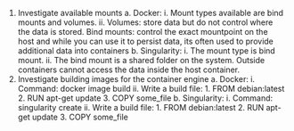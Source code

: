 1.	Investigate available mounts
    a.	Docker:
        i.	Mount types available are bind mounts and volumes.
        ii.	Volumes: store data but do not control where the data is stored. Bind mounts: control the exact mountpoint on the host and while you can use it to persist data, its often used to provide additional data into containers
    b.	Singularity:
        i.	The mount type is bind mount.
            ii.	The bind mount is a shared folder on the system. Outside containers cannot access the data inside the host container.
2.	Investigate building images for the container engine
    a.	Docker:
        i.	Command: docker image build
        ii.	Write a build file: 
            1.	FROM debian:latest
            2.	RUN apt-get update
            3.	COPY some_file
    b.	Singularity:
        i.	Command: singularity create
        ii.	Write a build file: 
            1.	FROM debian:latest
            2.	RUN apt-get update
            3.	COPY some_file
